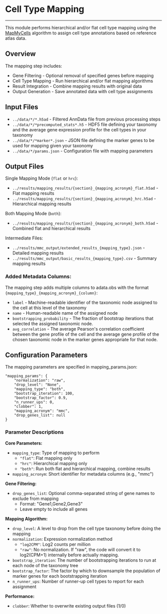 # Cell Type Mapping 
---
This module performs hierarchical and/or flat cell type mapping using the [MapMyCells](https://github.com/AllenInstitute/cell_type_mapper) algorithm to assign cell type annotations based on reference atlas data.

## Overview
The mapping step includes:

- Gene Filtering - Optional removal of specified genes before mapping
- Cell Type Mapping - Run hierarchical and/or flat mapping algorithms
- Result Integration - Combine mapping results with original data
- Output Generation - Save annotated data with cell type assignments

## Input Files

- `../data/*/*.h5ad` - Filtered AnnData file from previous processing steps 
- `../data/*/*precomputed_stats*.h5` - HDF5 file defining your taxonomy and the average gene expression profile for the cell types in your taxonomy
- `../data/*/*marker*.json` - JSON file defining the marker genes to be used for mapping given your taxonomy
- `../data/*/params.json` - Configuration file with mapping parameters

## Output Files
Single Mapping Mode (`flat` or `hrc`):

- `../results/mapping_results/{section}_{mapping_acronym}_flat.h5ad` - Flat mapping results
- `../results/mapping_results/{section}_{mapping_acronym}_hrc.h5ad` - Hierarchical mapping results

Both Mapping Mode (`both`):

- `../results/mapping_results/{section}_{mapping_acronym}_both.h5ad` - Combined flat and hierarchical results

Intermediate Files:

- `../results/mmc_output/extended_results_{mapping_type}.json` - Detailed mapping results 
- `../results/mmc_output/basic_results_{mapping_type}.csv` - Summary mapping results

### Added Metadata Columns:
The mapping step adds multiple columns to adata.obs with the format `{mapping_type}_{mapping_acronym}_{column}`:
- `label` - Machine-readable identifier of the taxonomic node assigned to the cell at this level of the taxonomy
- `name` - Human-readable name of the assigned node
- `bootstrapping_probability` - The fraction of bootstrap iterations that selected the assigned taxonomic node.
- `avg_correlation` - The average Pearson's correlation coefficient between the gene profile of the cell and the average gene profile of the chosen taxonomic node in the marker genes appropriate for that node. 

## Configuration Parameters
The mapping parameters are specified in mapping_params.json:

    "mapping_params": {
        "normalization": "raw",
        "drop_level": "None",
        "mapping_type": "both",
        "bootstrap_iteration": 100,
        "bootstrap_factor": 0.9,
        "n_runner_ups": 0,
        "clobber": 1,
        "mapping_acronym": "mmc",
        "drop_genes_list": null
    }


### Parameter Descriptions
**Core Parameters:**

- `mapping_type`: Type of mapping to perform
  - `"flat"`: Flat mapping only
  - `"hrc"`: Hierarchical mapping only 
  - `"both"`: Run both flat and hierarchical mapping, combine results
- `mapping_acronym`: Short identifier for metadata columns (e.g., "mmc")

**Gene Filtering:**

- `drop_genes_list`: Optional comma-separated string of gene names to exclude from mapping
  - Format: "Gene1,Gene2,Gene3"
  - Leave empty to include all genes
  
**Mapping Algorithm:**

- `drop_level`: A level to drop from the cell type taxonomy before doing the mapping
- `normalization`: Expression normalization method
  - `"log2CPM"`: Log2 counts per million 
  - `"raw"`: No normalization. If "raw", the code will convert it to log2(CPM+1) internally before actually mapping.
- `bootstrap_iteration`: The number of bootstrapping iterations to run at each node of the taxonomy tree
- `bootstrap_factor`: The factor by which to downsample the population of marker genes for each bootstrapping iteration
- `n_runner_ups`: Number of runner-up cell types to report for each assignment

**Performance:**

- `clobber`: Whether to overwrite existing output files (1/0)



